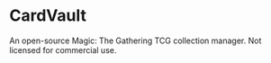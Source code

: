 # CardVault
An open-source Magic: The Gathering TCG collection manager. Not licensed for commercial use.
